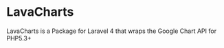 LavaCharts
==========

LavaCharts is a Package for Laravel 4 that wraps the Google Chart API for PHP5.3+
